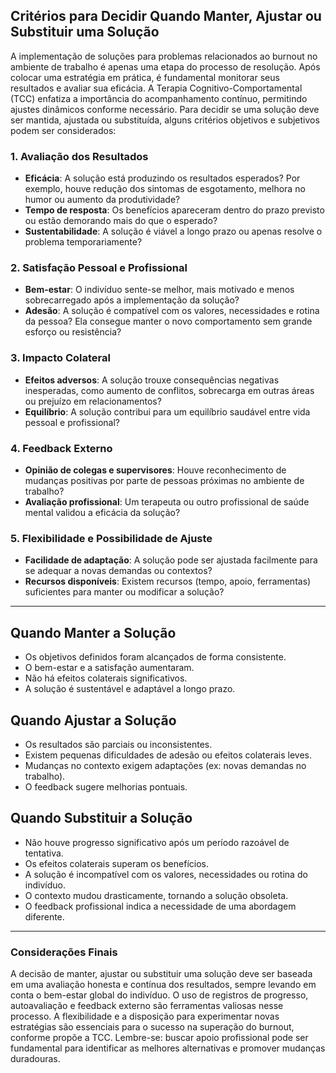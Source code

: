 
## Critérios para Decidir Quando Manter, Ajustar ou Substituir uma Solução

A implementação de soluções para problemas relacionados ao burnout no ambiente de trabalho é apenas uma etapa do processo de resolução. Após colocar uma estratégia em prática, é fundamental monitorar seus resultados e avaliar sua eficácia. A Terapia Cognitivo-Comportamental (TCC) enfatiza a importância do acompanhamento contínuo, permitindo ajustes dinâmicos conforme necessário. Para decidir se uma solução deve ser mantida, ajustada ou substituída, alguns critérios objetivos e subjetivos podem ser considerados:

### 1. Avaliação dos Resultados

- **Eficácia**: A solução está produzindo os resultados esperados? Por exemplo, houve redução dos sintomas de esgotamento, melhora no humor ou aumento da produtividade?
- **Tempo de resposta**: Os benefícios apareceram dentro do prazo previsto ou estão demorando mais do que o esperado?
- **Sustentabilidade**: A solução é viável a longo prazo ou apenas resolve o problema temporariamente?

### 2. Satisfação Pessoal e Profissional

- **Bem-estar**: O indivíduo sente-se melhor, mais motivado e menos sobrecarregado após a implementação da solução?
- **Adesão**: A solução é compatível com os valores, necessidades e rotina da pessoa? Ela consegue manter o novo comportamento sem grande esforço ou resistência?

### 3. Impacto Colateral

- **Efeitos adversos**: A solução trouxe consequências negativas inesperadas, como aumento de conflitos, sobrecarga em outras áreas ou prejuízo em relacionamentos?
- **Equilíbrio**: A solução contribui para um equilíbrio saudável entre vida pessoal e profissional?

### 4. Feedback Externo

- **Opinião de colegas e supervisores**: Houve reconhecimento de mudanças positivas por parte de pessoas próximas no ambiente de trabalho?
- **Avaliação profissional**: Um terapeuta ou outro profissional de saúde mental validou a eficácia da solução?

### 5. Flexibilidade e Possibilidade de Ajuste

- **Facilidade de adaptação**: A solução pode ser ajustada facilmente para se adequar a novas demandas ou contextos?
- **Recursos disponíveis**: Existem recursos (tempo, apoio, ferramentas) suficientes para manter ou modificar a solução?

---

## Quando Manter a Solução

- Os objetivos definidos foram alcançados de forma consistente.
- O bem-estar e a satisfação aumentaram.
- Não há efeitos colaterais significativos.
- A solução é sustentável e adaptável a longo prazo.

## Quando Ajustar a Solução

- Os resultados são parciais ou inconsistentes.
- Existem pequenas dificuldades de adesão ou efeitos colaterais leves.
- Mudanças no contexto exigem adaptações (ex: novas demandas no trabalho).
- O feedback sugere melhorias pontuais.

## Quando Substituir a Solução

- Não houve progresso significativo após um período razoável de tentativa.
- Os efeitos colaterais superam os benefícios.
- A solução é incompatível com os valores, necessidades ou rotina do indivíduo.
- O contexto mudou drasticamente, tornando a solução obsoleta.
- O feedback profissional indica a necessidade de uma abordagem diferente.

---

### Considerações Finais

A decisão de manter, ajustar ou substituir uma solução deve ser baseada em uma avaliação honesta e contínua dos resultados, sempre levando em conta o bem-estar global do indivíduo. O uso de registros de progresso, autoavaliação e feedback externo são ferramentas valiosas nesse processo. A flexibilidade e a disposição para experimentar novas estratégias são essenciais para o sucesso na superação do burnout, conforme propõe a TCC. Lembre-se: buscar apoio profissional pode ser fundamental para identificar as melhores alternativas e promover mudanças duradouras.
```
